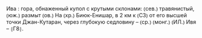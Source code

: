---
---

Ива
: гора, обнаженный купол с крутыми склонами: ⦅сев.⦆ травянистый, ⦅юж.⦆ размыт ⦅ов.⦆ На ⦅хр.⦆ Биюк-Енишар, в 2 км к ⦅СЗ⦆ от его высшей точки Джан-Кутаран, через глубокую седловину – ⦅ср.⦆ ⦅монг.⦆ ⦅ИЛ.⦆ Ивя – ⦃Г8⦄.
